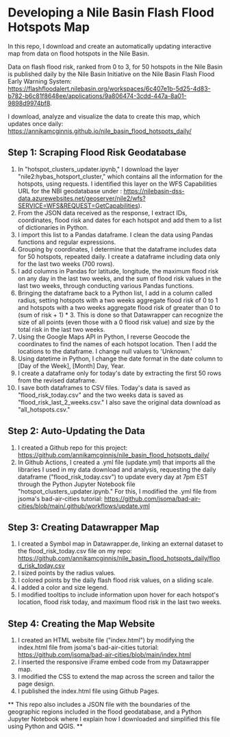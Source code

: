 # Developing a Nile Basin Flash Flood Hotspots Map

In this repo, I download and create an automatically updating interactive map from data on flood hotspots in the Nile Basin. 

Data on flash flood risk, ranked from 0 to 3, for 50 hotspots in the Nile Basin is published daily by the Nile Basin Initiative on the Nile Basin Flash Flood Early Warning System: https://flashfloodalert.nilebasin.org/workspaces/6c407e1b-5d25-4d83-b782-b6c81f8648ee/applications/9a806474-3cdd-447a-8a01-9898d9974bf8.

I download, analyze and visualize the data to create this map, which updates once daily: https://annikamcginnis.github.io/nile_basin_flood_hotspots_daily/

## Step 1: Scraping Flood Risk Geodatabase

1. In "hotspot_clusters_updater.ipynb," I download the layer "nile2:hybas_hotsport_cluster," which contains all the information for the hotspots, using requests. I identified this layer on the WFS Capabilities URL for the NBI geodatabase under <FeatureTypeList>: https://nilebasin-dss-data.azurewebsites.net/geoserver/nile2/wfs?SERVICE=WFS&REQUEST=GetCapabilities).
2. From the JSON data received as the response, I extract IDs, coordinates, flood risk and dates for each hotspot and add them to a list of dictionaries in Python.
3. I import this list to a Pandas dataframe. I clean the data using Pandas functions and regular expressions.
4. Grouping by coordinates, I determine that the dataframe includes data for 50 hotspots, repeated daily. I create a dataframe including data only for the last two weeks (700 rows).
5. I add columns in Pandas for latitude, longitude, the maximum flood risk on any day in the last two weeks, and the sum of flood risk values in the last two weeks, through conducting various Pandas functions.
6. Bringing the dataframe back to a Python list, I add in a column called radius, setting hotspots with a two weeks aggregate flood risk of 0 to 1 and hotspots with a two weeks aggregate flood risk of greater than 0 to (sum of risk + 1) * 3. This is done so that Datawrapper can recognize the size of all points (even those with a 0 flood risk value) and size by the total risk in the last two weeks.
7. Using the Google Maps API in Python, I reverse Geocode the coordinates to find the names of each hotspot location. Then I add the locations to the dataframe. I change null values to 'Unknown.'
8. Using datetime in Python, I change the date format in the date column to [Day of the Week], [Month] Day, Year. 
9. I create a dataframe only for today's date by extracting the first 50 rows from the revised dataframe.
10. I save both dataframes to CSV files. Today's data is saved as "flood_risk_today.csv" and the two weeks data is saved as "flood_risk_last_2_weeks.csv." I also save the original data download as "all_hotspots.csv."

## Step 2: Auto-Updating the Data 

1. I created a Github repo for this project: https://github.com/annikamcginnis/nile_basin_flood_hotspots_daily/
2. In Github Actions, I created a .yml file (update.yml) that imports all the libraries I used in my data download and analysis, requesting the daily dataframe ("flood_risk_today.csv") to update every day at 7pm EST through the Python Jupyter Notebook file "hotspot_clusters_updater.ipynb." For this, I modified the .yml file from jsoma's bad-air-cities tutorial: https://github.com/jsoma/bad-air-cities/blob/main/.github/workflows/update.yml

## Step 3: Creating Datawrapper Map 

1. I created a Symbol map in Datawrapper.de, linking an external dataset to the flood_risk_today.csv file on my repo: https://github.com/annikamcginnis/nile_basin_flood_hotspots_daily/flood_risk_today.csv
2. I sized points by the radius values.
3. I colored points by the daily flash flood risk values, on a sliding scale.
4. I added a color and size legend.
5. I modified tooltips to include information upon hover for each hotspot's location, flood risk today, and maximum flood risk in the last two weeks.

## Step 4: Creating the Map Website 

1. I created an HTML website file ("index.html") by modifying the index.html file from jsoma's bad-air-cities tutorial: https://github.com/jsoma/bad-air-cities/blob/main/index.html
2. I inserted the responsive iFrame embed code from my Datawrapper map.
3. I modified the CSS to extend the map across the screen and tailor the page design.
4. I published the index.html file using Github Pages.

** This repo also includes a JSON file with the boundaries of the geographic regions included in the flood geodatabase, and a Python Jupyter Notebook where I explain how I downloaded and simplified this file using Python and QGIS. **
